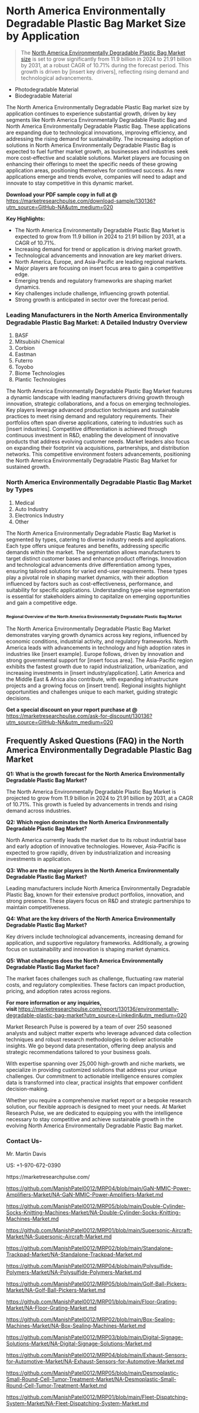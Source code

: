 <h1>North America Environmentally Degradable Plastic Bag Market&nbsp;Size by Application</h1><blockquote><p>The <a href="https://marketresearchpulse.com/download-sample/130136?utm_source=GitHub-NA&amp;utm_medium=020">North America Environmentally Degradable Plastic Bag Market size</a> is set to grow significantly from 11.9 billion in 2024 to 21.91 billion by 2031, at a robust CAGR of 10.71% during the forecast period. This growth is driven by [insert key drivers], reflecting rising demand and technological advancements.</p></blockquote><ul><li>Photodegradable Material<li> Biodegradable Material</li></ul><p>The North America Environmentally Degradable Plastic Bag market size by application continues to experience substantial growth, driven by key segments like North America Environmentally Degradable Plastic Bag and North America Environmentally Degradable Plastic Bag. These applications are expanding due to technological innovations, improving efficiency, and addressing the rising demand for sustainability. The increasing adoption of solutions in North America Environmentally Degradable Plastic Bag is expected to fuel further market growth, as businesses and industries seek more cost-effective and scalable solutions. Market players are focusing on enhancing their offerings to meet the specific needs of these growing application areas, positioning themselves for continued success. As new applications emerge and trends evolve, companies will need to adapt and innovate to stay competitive in this dynamic market.</p><p><strong>Download your PDF sample copy in full at @ </strong><a href="https://marketresearchpulse.com/download-sample/130136?utm_source=GitHub-NA&amp;utm_medium=020">https://marketresearchpulse.com/download-sample/130136?utm_source=GitHub-NA&amp;utm_medium=020</a></p><p><strong>Key Highlights: </strong></p><ul><li>The North America Environmentally Degradable Plastic Bag Market is expected to grow from 11.9 billion in 2024 to 21.91 billion by 2031, at a CAGR of 10.71%.</li><li>Increasing demand for trend or application is driving market growth.</li><li>Technological advancements and innovation are key market drivers.</li><li>North America, Europe, and Asia-Pacific are leading regional markets.</li><li>Major players are focusing on insert focus area to gain a competitive edge.</li><li>Emerging trends and regulatory frameworks are shaping market dynamics.</li><li>Key challenges include challenge, influencing growth potential.</li><li>Strong growth is anticipated in sector over the forecast period.</li></ul><h3>Leading Manufacturers in the North America Environmentally Degradable Plastic Bag Market: A Detailed Industry Overview</h3><ol><li>BASF</li><li>Mitsubishi Chemical</li><li>Corbion</li><li>Eastman</li><li>Futerro</li><li>Toyobo</li><li>Biome Technologies</li><li>Plantic Technologies</li></ol><div class="flex max-w-full flex-col flex-grow"><div class="min-h-8 text-message flex w-full flex-col items-end gap-2 whitespace-normal break-words [.text-message+&amp;]:mt-5" dir="auto" data-message-author-role="assistant" data-message-id="fd8432e4-4910-450d-b182-61b7bfb0a01f" data-message-model-slug="gpt-4o"><div class="flex w-full flex-col gap-1 empty:hidden first:pt-[3px]"><div class="markdown prose w-full break-words dark:prose-invert light"><p>The North America Environmentally Degradable Plastic Bag Market features a dynamic landscape with leading manufacturers driving growth through innovation, strategic collaborations, and a focus on emerging technologies. Key players leverage advanced production techniques and sustainable practices to meet rising demand and regulatory requirements. Their portfolios often span diverse applications, catering to industries such as [insert industries]. Competitive differentiation is achieved through continuous investment in R&amp;D, enabling the development of innovative products that address evolving customer needs. Market leaders also focus on expanding their footprint via acquisitions, partnerships, and distribution networks. This competitive environment fosters advancements, positioning the North America Environmentally Degradable Plastic Bag Market for sustained growth.</p></div></div></div></div><h3>North America Environmentally Degradable Plastic Bag Market by Types</h3><ol><li>Medical<li> Auto Industry<li> Electronics Industry<li> Other</li></ol><div class="flex max-w-full flex-col flex-grow"><div class="min-h-8 text-message flex w-full flex-col items-end gap-2 whitespace-normal break-words [.text-message+&amp;]:mt-5" dir="auto" data-message-author-role="assistant" data-message-id="084470be-0bb7-4664-bddf-5156b4f41249" data-message-model-slug="gpt-4o-mini"><div class="flex w-full flex-col gap-1 empty:hidden first:pt-[3px]"><div class="markdown prose w-full break-words dark:prose-invert light"><p>The North America Environmentally Degradable Plastic Bag Market is segmented by types, catering to diverse industry needs and applications. Each type offers unique features and benefits, addressing specific demands within the market. The segmentation allows manufacturers to target distinct customer bases and enhance product offerings. Innovation and technological advancements drive differentiation among types, ensuring tailored solutions for varied end-user requirements. These types play a pivotal role in shaping market dynamics, with their adoption influenced by factors such as cost-effectiveness, performance, and suitability for specific applications. Understanding type-wise segmentation is essential for stakeholders aiming to capitalize on emerging opportunities and gain a competitive edge.</p></div></div></div></div><h3><span style="font-size: 11px;">Regional Overview of the North America Environmentally Degradable Plastic Bag Market</span></h3><div class="flex max-w-full flex-col flex-grow"><div class="min-h-8 text-message flex w-full flex-col items-end gap-2 whitespace-normal break-words [.text-message+&amp;]:mt-5" dir="auto" data-message-author-role="assistant" data-message-id="e9038762-ce64-4e30-91c9-9bd413514231" data-message-model-slug="gpt-4o-mini"><div class="flex w-full flex-col gap-1 empty:hidden first:pt-[3px]"><div class="markdown prose w-full break-words dark:prose-invert light"><p>The North America Environmentally Degradable Plastic Bag Market demonstrates varying growth dynamics across key regions, influenced by economic conditions, industrial activity, and regulatory frameworks. North America leads with advancements in technology and high adoption rates in industries like [insert example]. Europe follows, driven by innovation and strong governmental support for [insert focus area]. The Asia-Pacific region exhibits the fastest growth due to rapid industrialization, urbanization, and increasing investments in [insert industry/application]. Latin America and the Middle East &amp; Africa also contribute, with expanding infrastructure projects and a growing focus on [insert trend]. Regional insights highlight opportunities and challenges unique to each market, guiding strategic decisions.</p></div></div></div></div><p><strong>Get a special discount on your report purchase at @ </strong><a href="https://marketresearchpulse.com/ask-for-discount/130136?utm_source=GitHub-NA&amp;utm_medium=020">https://marketresearchpulse.com/ask-for-discount/130136?utm_source=GitHub-NA&amp;utm_medium=020</a></p><h2>Frequently Asked Questions (FAQ) in the North America Environmentally Degradable Plastic Bag Market</h2><p><strong>Q1: What is the growth forecast for the North America Environmentally Degradable Plastic Bag Market?</strong></p><p>The North America Environmentally Degradable Plastic Bag Market is projected to grow from 11.9 billion in 2024 to 21.91 billion by 2031, at a CAGR of 10.71%. This growth is fueled by advancements in trends and rising demand across industries.</p><p><strong>Q2: Which region dominates the North America Environmentally Degradable Plastic Bag Market?</strong></p><p>North America currently leads the market due to its robust industrial base and early adoption of innovative technologies. However, Asia-Pacific is expected to grow rapidly, driven by industrialization and increasing investments in application.</p><p><strong>Q3: Who are the major players in the North America Environmentally Degradable Plastic Bag Market?</strong></p><p>Leading manufacturers include North America Environmentally Degradable Plastic Bag, known for their extensive product portfolios, innovation, and strong presence. These players focus on R&amp;D and strategic partnerships to maintain competitiveness.</p><p><strong>Q4: What are the key drivers of the North America Environmentally Degradable Plastic Bag Market?</strong></p><p>Key drivers include technological advancements, increasing demand for application, and supportive regulatory frameworks. Additionally, a growing focus on sustainability and innovation is shaping market dynamics.</p><p><strong>Q5: What challenges does the North America Environmentally Degradable Plastic Bag Market face?</strong></p><p>The market faces challenges such as challenge, fluctuating raw material costs, and regulatory complexities. These factors can impact production, pricing, and adoption rates across regions.</p><p><strong>For more information or any inquiries, visit&nbsp;</strong><a href="https://marketresearchpulse.com/report/130136/environmentally-degradable-plastic-bag-market?utm_source=Linkedin&utm_medium=020">https://marketresearchpulse.com/report/130136/environmentally-degradable-plastic-bag-market?utm_source=Linkedin&utm_medium=020</a></p><p>Market Research Pulse is powered by a team of over 250 seasoned analysts and subject matter experts who leverage advanced data collection techniques and robust research methodologies to deliver actionable insights. We go beyond data presentation, offering deep analysis and strategic recommendations tailored to your business goals.</p><p>With expertise spanning over 25,000 high-growth and niche markets, we specialize in providing customized solutions that address your unique challenges. Our commitment to actionable intelligence ensures complex data is transformed into clear, practical insights that empower confident decision-making.</p><p>Whether you require a comprehensive market report or a bespoke research solution, our flexible approach is designed to meet your needs. At Market Research Pulse, we are dedicated to equipping you with the intelligence necessary to stay competitive and achieve sustainable growth in the evolving North America Environmentally Degradable Plastic Bag market.</p><h3><strong>Contact Us-</strong></h3><p>Mr. Martin Davis</p><p>US: +1-970-672-0390</p><p>https://marketresearchpulse.com/</p><p><a href="https://github.com/ManishPatel0012/MRP04/blob/main/GaN-MMIC-Power-Amplifiers-Market/NA-GaN-MMIC-Power-Amplifiers-Market.md">https://github.com/ManishPatel0012/MRP04/blob/main/GaN-MMIC-Power-Amplifiers-Market/NA-GaN-MMIC-Power-Amplifiers-Market.md</a></p><p><a href="https://github.com/ManishPatel0012/MRP05/blob/main/Double-Cylinder-Socks-Knitting-Machines-Market/NA-Double-Cylinder-Socks-Knitting-Machines-Market.md">https://github.com/ManishPatel0012/MRP05/blob/main/Double-Cylinder-Socks-Knitting-Machines-Market/NA-Double-Cylinder-Socks-Knitting-Machines-Market.md</a></p><p><a href="https://github.com/ManishPatel0012/MRP01/blob/main/Supersonic-Aircraft-Market/NA-Supersonic-Aircraft-Market.md">https://github.com/ManishPatel0012/MRP01/blob/main/Supersonic-Aircraft-Market/NA-Supersonic-Aircraft-Market.md</a></p><p><a href="https://github.com/ManishPatel0012/MRP02/blob/main/Standalone-Trackpad-Market/NA-Standalone-Trackpad-Market.md">https://github.com/ManishPatel0012/MRP02/blob/main/Standalone-Trackpad-Market/NA-Standalone-Trackpad-Market.md</a></p><p><a href="https://github.com/ManishPatel0012/MRP04/blob/main/Polysulfide-Polymers-Market/NA-Polysulfide-Polymers-Market.md">https://github.com/ManishPatel0012/MRP04/blob/main/Polysulfide-Polymers-Market/NA-Polysulfide-Polymers-Market.md</a></p><p><a href="https://github.com/ManishPatel0012/MRP05/blob/main/Golf-Ball-Pickers-Market/NA-Golf-Ball-Pickers-Market.md">https://github.com/ManishPatel0012/MRP05/blob/main/Golf-Ball-Pickers-Market/NA-Golf-Ball-Pickers-Market.md</a></p><p><a href="https://github.com/ManishPatel0012/MRP01/blob/main/Floor-Grating-Market/NA-Floor-Grating-Market.md">https://github.com/ManishPatel0012/MRP01/blob/main/Floor-Grating-Market/NA-Floor-Grating-Market.md</a></p><p><a href="https://github.com/ManishPatel0012/MRP02/blob/main/Box-Sealing-Machines-Market/NA-Box-Sealing-Machines-Market.md">https://github.com/ManishPatel0012/MRP02/blob/main/Box-Sealing-Machines-Market/NA-Box-Sealing-Machines-Market.md</a></p><p><a href="https://github.com/ManishPatel0012/MRP03/blob/main/Digital-Signage-Solutions-Market/NA-Digital-Signage-Solutions-Market.md">https://github.com/ManishPatel0012/MRP03/blob/main/Digital-Signage-Solutions-Market/NA-Digital-Signage-Solutions-Market.md</a></p><p><a href="https://github.com/ManishPatel0012/MRP04/blob/main/Exhaust-Sensors-for-Automotive-Market/NA-Exhaust-Sensors-for-Automotive-Market.md">https://github.com/ManishPatel0012/MRP04/blob/main/Exhaust-Sensors-for-Automotive-Market/NA-Exhaust-Sensors-for-Automotive-Market.md</a></p><p><a href="https://github.com/ManishPatel0012/MRP05/blob/main/Desmoplastic-Small-Round-Cell-Tumor-Treatment-Market/NA-Desmoplastic-Small-Round-Cell-Tumor-Treatment-Market.md">https://github.com/ManishPatel0012/MRP05/blob/main/Desmoplastic-Small-Round-Cell-Tumor-Treatment-Market/NA-Desmoplastic-Small-Round-Cell-Tumor-Treatment-Market.md</a></p><p><a href="https://github.com/ManishPatel0012/MRP01/blob/main/Fleet-Dispatching-System-Market/NA-Fleet-Dispatching-System-Market.md">https://github.com/ManishPatel0012/MRP01/blob/main/Fleet-Dispatching-System-Market/NA-Fleet-Dispatching-System-Market.md</a></p>

